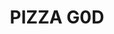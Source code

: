 ---
title: PIZZA G0D
slug: digiorno
icon: 
description: It's NOT delivery, It's Digiorno
offline: false
handshake: true
url: http://its.digiorno/
docs: 
repo: 
owner: 
priority: 5
---